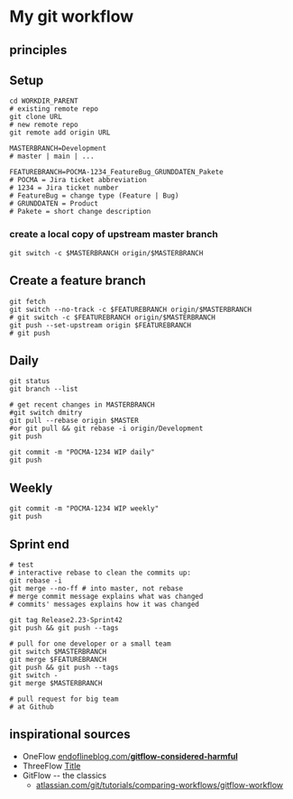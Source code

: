 # My git workflow

## principles


## Setup
    cd WORKDIR_PARENT
    # existing remote repo
    git clone URL
    # new remote repo
    git remote add origin URL

    MASTERBRANCH=Development
    # master | main | ...

    FEATUREBRANCH=POCMA-1234_FeatureBug_GRUNDDATEN_Pakete
    # POCMA = Jira ticket abbreviation
    # 1234 = Jira ticket number
    # FeatureBug = change type (Feature | Bug)
    # GRUNDDATEN = Product
    # Pakete = short change description

### create a local copy of upstream master branch
    git switch -c $MASTERBRANCH origin/$MASTERBRANCH

## Create a feature branch
    git fetch
    git switch --no-track -c $FEATUREBRANCH origin/$MASTERBRANCH
    # git switch -c $FEATUREBRANCH origin/$MASTERBRANCH
    git push --set-upstream origin $FEATUREBRANCH
    # git push

## Daily

    git status
    git branch --list

    # get recent changes in MASTERBRANCH
    #git switch dmitry
    git pull --rebase origin $MASTER
    #or git pull && git rebase -i origin/Development
    git push

    git commit -m "POCMA-1234 WIP daily"
    git push

## Weekly
    git commit -m "POCMA-1234 WIP weekly"
    git push

## Sprint end
    # test
    # interactive rebase to clean the commits up:
    git rebase -i
    git merge --no-ff # into master, not rebase
    # merge commit message explains what was changed
    # commits' messages explains how it was changed

    git tag Release2.23-Sprint42
    git push && git push --tags
    
    # pull for one developer or a small team
    git switch $MASTERBRANCH
    git merge $FEATUREBRANCH
    git push && git push --tags
    git switch -
    git merge $MASTERBRANCH

    # pull request for big team
    # at Github



## inspirational sources
* OneFlow [endoflineblog.com/__gitflow-considered-harmful__](https://www.endoflineblog.com/gitflow-considered-harmful)
* ThreeFlow [Title](https://laptrinhx.com/a-branching-strategy-simpler-than-gitflow-three-flow-145270038/)
* GitFlow -- the classics
    * [atlassian.com/git/tutorials/comparing-workflows/gitflow-workflow](https://www.atlassian.com/git/tutorials/comparing-workflows/gitflow-workflow)
